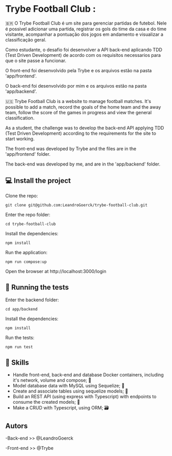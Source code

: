 
# Trybe Football Club :

🇧🇷
O Trybe Football Club é um site para gerenciar partidas de futebol. Nele é possivel adicionar uma partida, registrar os gols do time da casa e do time visitante, acompanhar a pontuação dos jogos em andamento e visualizar a classificação geral.

Como estudante, o desafio foi desenvolver a API back-end aplicando TDD (Test Driven Development) de acordo com os requisitos necessarios para que o site passe a funcionar.

O front-end foi desenvolvido pela Trybe e os arquivos estão na pasta 'app/frontend'.

O back-end foi desenvolvido por mim e os arquivos estão na pasta 'app/backend'.

🇺🇸
Trybe Football Club is a website to manage football matches. It's possible to add a match, record the goals of the home team and the away team, follow the score of the games in progress and view the general classification.

As a student, the challenge was to develop the back-end API applying TDD (Test Driven Development) according to the requirements for the site to start working.

The front-end was developed by Trybe and the files are in the 'app/frontend' folder.

The back-end was developed by me, and are in the 'app/backend' folder.


## 💻 Install the project
Clone the repo:
```
git clone git@github.com:LeandroGoerck/trybe-football-club.git
```
Enter the repo folder:
```
cd trybe-football-club
```
Install the dependencies:
```
npm install
```
Run the application:
```
npm run compose:up
```
Open the browser at http://localhost:3000/login

## 🧪 Running the tests
Enter the backend folder:
```
cd app/backend
```
Install the dependencies:
```
npm install
```
Run the tests:
```
npm run test
```
## 🚀 Skills
- Handle front-end, back-end and database Docker containers, including it's network, volume and compose; 🐋 
- Model database data with MySQL using Sequelize; 🎲 
- Create and associate tables using sequelize models; 📑 
- Build an REST API (using express with Typescript) with endpoints to consume the created models; 🔄 
- Make a CRUD with Typescript, using ORM; 🗃️ 
## Autors
-Back-end >> @LeandroGoerck

-Front-end >> @Trybe
